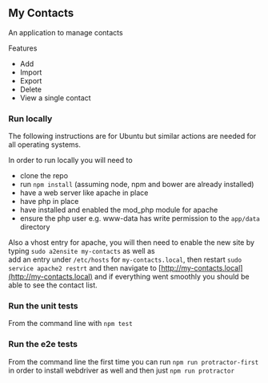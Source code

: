 ## My Contacts

An application to manage contacts 

Features
- Add 
- Import 
- Export
- Delete
- View a single contact

### Run locally
The following instructions are for Ubuntu but similar actions are needed for all operating systems. 
 
In order to run locally you will need to 
- clone the repo 
- run `npm install` (assuming node, npm and bower are already installed) 
- have a web server like apache in place
- have php in place
- have installed and enabled the mod_php module for apache 
- ensure the php user e.g. www-data has write permission to the `app/data` directory

Also a vhost entry for apache, you will then need to enable the new site by typing `sudo a2ensite my-contacts` as well as  
add an entry under `/etc/hosts` for `my-contacts.local`, then restart `sudo service apache2 restrt` 
and then navigate to [http://my-contacts.local](http://my-contacts.local) and if everything went smoothly 
you should be able to see the contact list.

### Run the unit tests 
From the command line with `npm test`

### Run the e2e tests
From the command line the first time you can run  `npm run protractor-first` in order to install webdriver as well and then just `npm run protractor`